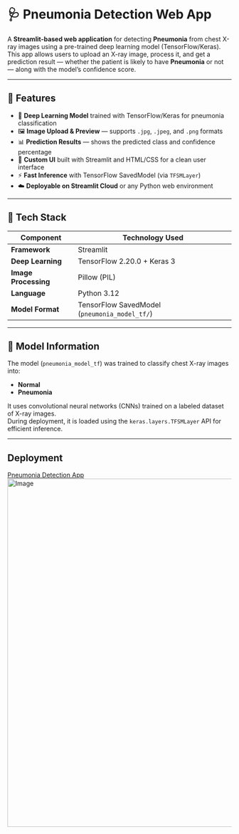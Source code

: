 # 🩺 Pneumonia Detection Web App

A **Streamlit-based web application** for detecting **Pneumonia** from chest X-ray images using a pre-trained deep learning model (TensorFlow/Keras).  
This app allows users to upload an X-ray image, process it, and get a prediction result — whether the patient is likely to have **Pneumonia** or not — along with the model’s confidence score.

---

## 🚀 Features

- 🧠 **Deep Learning Model** trained with TensorFlow/Keras for pneumonia classification  
- 🖼️ **Image Upload & Preview** — supports `.jpg`, `.jpeg`, and `.png` formats  
- 📊 **Prediction Results** — shows the predicted class and confidence percentage  
- 🎨 **Custom UI** built with Streamlit and HTML/CSS for a clean user interface  
- ⚡ **Fast Inference** with TensorFlow SavedModel (via `TFSMLayer`)  
- ☁️ **Deployable on Streamlit Cloud** or any Python web environment  

---

## 🧩 Tech Stack

| Component | Technology Used |
|------------|----------------|
| **Framework** | Streamlit |
| **Deep Learning** | TensorFlow 2.20.0 + Keras 3 |
| **Image Processing** | Pillow (PIL) |
| **Language** | Python 3.12 |
| **Model Format** | TensorFlow SavedModel (`pneumonia_model_tf/`) |

---

## 🧠 Model Information

The model (`pneumonia_model_tf`) was trained to classify chest X-ray images into:
- **Normal**
- **Pneumonia**

It uses convolutional neural networks (CNNs) trained on a labeled dataset of X-ray images.  
During deployment, it is loaded using the `keras.layers.TFSMLayer` API for efficient inference.

---

## Deployment

[Pneumonia Detection App](https://pneumonia-classification-mhk.streamlit.app/)
<img width="1905" height="783" alt="Image" src="https://github.com/user-attachments/assets/61ca0f8a-396f-4f12-b4b3-30e4185414fc" />
